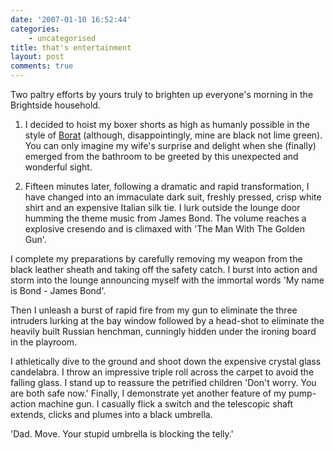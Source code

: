 ```yaml
---
date: '2007-01-10 16:52:44'
categories:
    - uncategorised
title: that's entertainment
layout: post
comments: true
---
```

Two paltry efforts by yours truly to brighten up everyone's morning in
the Brightside household.

1. I decided to hoist my boxer shorts as high as humanly possible in
the style of [Borat](http://www.borat.tv/ms_blog/cannes.jpg) (although,
disappointingly, mine are black not lime green). You can only imagine my
wife's surprise and delight when she (finally) emerged from the bathroom
to be greeted by this unexpected and wonderful sight.

2. Fifteen minutes later, following a dramatic and rapid
transformation, I have changed into an immaculate dark suit, freshly
pressed, crisp white shirt and an expensive Italian silk tie. I lurk
outside the lounge door humming the theme music from James Bond. The
volume reaches a explosive cresendo and is climaxed with 'The Man With
The Golden Gun'.

I complete my preparations by carefully removing my weapon from the
black leather sheath and taking off the safety catch. I burst into
action and storm into the lounge announcing myself with the immortal
words 'My name is Bond - James Bond'.

Then I unleash a burst of rapid fire from my gun to eliminate the three
intruders lurking at the bay window followed by a head-shot to eliminate
the heavily built Russian henchman, cunningly hidden under the ironing
board in the playroom.

I athletically dive to the ground and shoot down the expensive crystal
glass candelabra. I throw an impressive triple roll across the carpet to
avoid the falling glass. I stand up to reassure the petrified children
'Don't worry. You are both safe now.' Finally, I demonstrate yet another
feature of my pump-action machine gun. I casually flick a switch and the
telescopic shaft extends, clicks and plumes into a black umbrella.

'Dad. Move. Your stupid umbrella is blocking the telly.'
